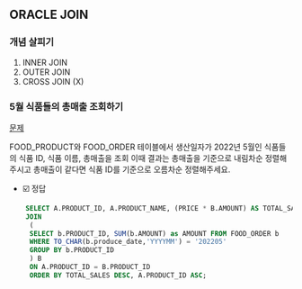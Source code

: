 ## ORACLE JOIN
### 개념 살피기 
1. INNER JOIN
2. OUTER JOIN
3. CROSS JOIN (X)

### 5월 식품들의 총매출 조회하기

<a href="https://school.programmers.co.kr/learn/courses/30/lessons/131117">문제</a>

FOOD_PRODUCT와 FOOD_ORDER 테이블에서 
생산일자가 2022년 5월인 식품들의 식품 ID, 식품 이름, 총매출을 조회
이때 결과는 총매출을 기준으로 내림차순 정렬해주시고 총매출이 같다면 식품 ID를 기준으로 오름차순 정렬해주세요.

- ☑️ 정답
```sql
    SELECT A.PRODUCT_ID, A.PRODUCT_NAME, (PRICE * B.AMOUNT) AS TOTAL_SALES FROM FOOD_PRODUCT A 
    JOIN
     (
     SELECT b.PRODUCT_ID, SUM(b.AMOUNT) as AMOUNT FROM FOOD_ORDER b
     WHERE TO_CHAR(b.produce_date,'YYYYMM') = '202205' 
     GROUP BY b.PRODUCT_ID
     ) B 
     ON A.PRODUCT_ID = B.PRODUCT_ID
     ORDER BY TOTAL_SALES DESC, A.PRODUCT_ID ASC;
```



